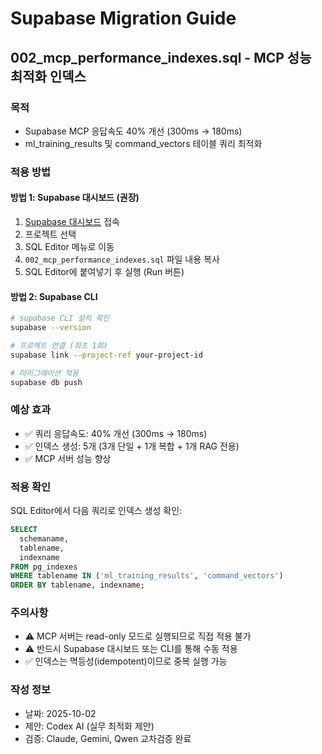# Supabase Migration Guide

## 002_mcp_performance_indexes.sql - MCP 성능 최적화 인덱스

### 목적
- Supabase MCP 응답속도 40% 개선 (300ms → 180ms)
- ml_training_results 및 command_vectors 테이블 쿼리 최적화

### 적용 방법

#### 방법 1: Supabase 대시보드 (권장)
1. [Supabase 대시보드](https://supabase.com/dashboard) 접속
2. 프로젝트 선택
3. SQL Editor 메뉴로 이동
4. `002_mcp_performance_indexes.sql` 파일 내용 복사
5. SQL Editor에 붙여넣기 후 실행 (Run 버튼)

#### 방법 2: Supabase CLI
```bash
# supabase CLI 설치 확인
supabase --version

# 프로젝트 연결 (최초 1회)
supabase link --project-ref your-project-id

# 마이그레이션 적용
supabase db push
```

### 예상 효과
- ✅ 쿼리 응답속도: 40% 개선 (300ms → 180ms)
- ✅ 인덱스 생성: 5개 (3개 단일 + 1개 복합 + 1개 RAG 전용)
- ✅ MCP 서버 성능 향상

### 적용 확인
SQL Editor에서 다음 쿼리로 인덱스 생성 확인:
```sql
SELECT
  schemaname,
  tablename,
  indexname
FROM pg_indexes
WHERE tablename IN ('ml_training_results', 'command_vectors')
ORDER BY tablename, indexname;
```

### 주의사항
- ⚠️ MCP 서버는 read-only 모드로 실행되므로 직접 적용 불가
- ⚠️ 반드시 Supabase 대시보드 또는 CLI를 통해 수동 적용
- ✅ 인덱스는 멱등성(idempotent)이므로 중복 실행 가능

### 작성 정보
- 날짜: 2025-10-02
- 제안: Codex AI (실무 최적화 제안)
- 검증: Claude, Gemini, Qwen 교차검증 완료
